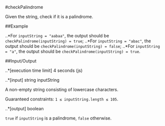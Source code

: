 #checkPalindrome

Given the string, check if it is a palindrome.

##Example

..*For `inputString = "aabaa"`, the output should be
`checkPalindrome(inputString) = true`;
..*For `inputString = "abac"`, the output should be
`checkPalindrome(inputString) = false`;
..*For `inputString = "a"`, the output should be
`checkPalindrome(inputString) = true`.

##Input/Output

..*[execution time limit] 4 seconds (js)

..*[input] string inputString

A non-empty string consisting of lowercase characters.

Guaranteed constraints:
`1 ≤ inputString.length ≤ 105`.

..*[output] boolean

`true` if `inputString` is a palindrome, `false` otherwise.
